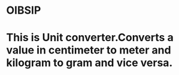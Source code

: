 # OIBSIP
# This is Unit converter.Converts a value in centimeter to meter and kilogram to gram and vice versa.
